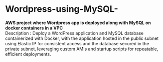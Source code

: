 # Wordpress-using-MySQL-
**AWS project where Wordpress app is deployed along with MySQL on docker containers in a VPC**
</br>Description : Deploy a WordPress application and MySQL database containerized with Docker, with the application
hosted in the public subnet using Elastic IP for consistent access and the database secured in the private
subnet, leveraging custom AMIs and startup scripts for repeatable, efficient deployments.


